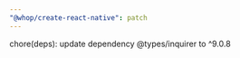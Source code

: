 ```yaml
---
"@whop/create-react-native": patch
---
```


chore(deps): update dependency @types/inquirer to ^9.0.8
